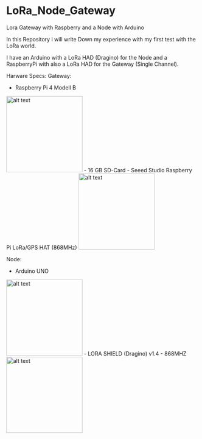 # LoRa_Node_Gateway
Lora Gateway with Raspberry and a Node with Arduino

In this Repository i will write Down my experience with my first test with the LoRa world.

I have an Arduino with a LoRa HAD (Dragino) for the Node and a RaspberryPi with also a LoRa HAD for the Gateway (Single Channel).

Harware Specs:
Gateway:
- Raspberry Pi 4 Modell B
<img src="https://images-na.ssl-images-amazon.com/images/I/71IOISwSYZL._AC_SL1400_.jpg" alt="alt text" width="200" >
- 16 GB SD-Card
- Seeed Studio Raspberry Pi LoRa/GPS HAT (868MHz)
<img src="https://asset.conrad.com/media10/isa/160267/c1/-/de/001997952PI03/seeed-studio-raspberry-pi-lora-gps-hat-lora-gps-shield-passend-fuer-raspberry-pi.jpg" alt="alt text" width="200" >

Node:
- Arduino UNO
<img src="https://eckstein-shop.de/media/image/product/15681/lg/qita-atmega328-board-kompatible-with-arduino-uno-r3-ch340g-usb-chip.jpg" alt="alt text" width="200" >
- LORA SHIELD (Dragino) v1.4 - 868MHZ
<img src="https://wiki.dragino.com/images/e/e4/Lora_Shield_v1.4.jpg" alt="alt text" width="200" >
